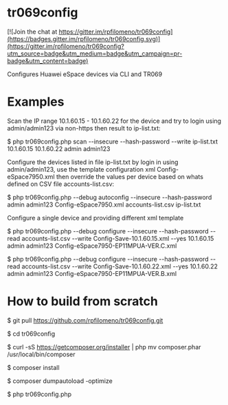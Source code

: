 tr069config
===========

[![Join the chat at https://gitter.im/rpfilomeno/tr069config](https://badges.gitter.im/rpfilomeno/tr069config.svg)](https://gitter.im/rpfilomeno/tr069config?utm_source=badge&utm_medium=badge&utm_campaign=pr-badge&utm_content=badge)

Configures Huawei eSpace devices via CLI and TR069

Examples
========

Scan the IP range 10.1.60.15 - 10.1.60.22 for the device and try to login using admin/admin123 via non-https then result to ip-list.txt:

$ php tr069config.php scan --insecure --hash-password --write ip-list.txt 10.1.60.15 10.1.60.22 admin admin123

Configure the devices listed in file ip-list.txt by login in using admin/admin123, use the template configuration xml Config-eSpace7950.xml then override the values per device based on whats defined on CSV file accounts-list.csv:

$ php tr069config.php --debug autoconfig --insecure --hash-password admin admin123 Config-eSpace7950.xml accounts-list.csv ip-list.txt

Configure a single device and providing different xml template

$ php tr069config.php --debug configure --insecure --hash-password --read accounts-list.csv --write Config-Save-10.1.60.15.xml --yes 10.1.60.15 admin admin123 Config-eSpace7950-EP11MPUA-VER.C.xml

$ php tr069config.php --debug configure --insecure --hash-password --read accounts-list.csv --write Config-Save-10.1.60.22.xml --yes 10.1.60.22 admin admin123 Config-eSpace7950-EP11MPUA-VER.B.xml

How to build from scratch
=========================

$ git pull https://github.com/rpfilomeno/tr069config.git

$ cd tr069config

$ curl -sS https://getcomposer.org/installer | php mv composer.phar /usr/local/bin/composer

$ composer install

$ composer dumpautoload -optimize

$ php tr069config.php

